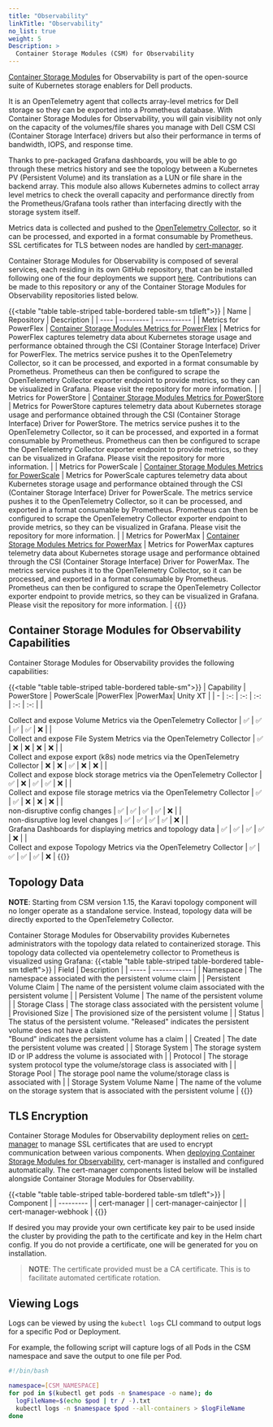 ```yaml
---
title: "Observability"
linkTitle: "Observability"
no_list: true 
weight: 5
Description: >
  Container Storage Modules (CSM) for Observability
---
```


 [Container Storage Modules](https://github.com/dell/csm) for Observability is part of the open-source suite of Kubernetes storage enablers for Dell products.

 It is an OpenTelemetry agent that collects array-level metrics for Dell storage so they can be exported into a Prometheus database. With Container Storage Modules for Observability, you will gain visibility not only on the capacity of the volumes/file shares you manage with Dell CSM CSI (Container Storage Interface) drivers but also their performance in terms of bandwidth, IOPS, and response time.

 Thanks to pre-packaged Grafana dashboards, you will be able to go through these metrics history and see the topology between a Kubernetes PV (Persistent Volume) and its translation as a LUN or file share in the backend array. This module also allows Kubernetes admins to collect array level metrics to check the overall capacity and performance directly from the Prometheus/Grafana tools rather than interfacing directly with the storage system itself.

Metrics data is collected and pushed to the [OpenTelemetry Collector](https://github.com/open-telemetry/opentelemetry-collector), so it can be processed, and exported in a format consumable by Prometheus. SSL certificates for TLS between nodes are handled by [cert-manager](https://github.com/jetstack/cert-manager).

Container Storage Modules for Observability is composed of several services, each residing in its own GitHub repository, that can be installed following one of the four deployments we support [here](../../getting-started/installation/kubernetes/powermax/helm/csm-modules/observability/). Contributions can be made to this repository or any of the Container Storage Modules for Observability repositories listed below.

{{<table "table table-striped table-bordered table-sm tdleft">}}
| Name | Repository | Description |
| ---- | ---------  | ----------- |
| Metrics for PowerFlex | [Container Storage Modules Metrics for PowerFlex](https://github.com/dell/karavi-metrics-powerflex) | Metrics for PowerFlex captures telemetry data about Kubernetes storage usage and performance obtained through the CSI (Container Storage Interface) Driver for PowerFlex. The metrics service pushes it to the OpenTelemetry Collector, so it can be processed, and exported in a format consumable by Prometheus. Prometheus can then be configured to scrape the OpenTelemetry Collector exporter endpoint to provide metrics, so they can be visualized in Grafana. Please visit the repository for more information. |
| Metrics for PowerStore | [Container Storage Modules Metrics for PowerStore](https://github.com/dell/csm-metrics-powerstore) | Metrics for PowerStore captures telemetry data about Kubernetes storage usage and performance obtained through the CSI (Container Storage Interface) Driver for PowerStore. The metrics service pushes it to the OpenTelemetry Collector, so it can be processed, and exported in a format consumable by Prometheus. Prometheus can then be configured to scrape the OpenTelemetry Collector exporter endpoint to provide metrics, so they can be visualized in Grafana. Please visit the repository for more information. |
| Metrics for PowerScale | [Container Storage Modules Metrics for PowerScale](https://github.com/dell/csm-metrics-powerscale) | Metrics for PowerScale captures telemetry data about Kubernetes storage usage and performance obtained through the CSI (Container Storage Interface) Driver for PowerScale. The metrics service pushes it to the OpenTelemetry Collector, so it can be processed, and exported in a format consumable by Prometheus. Prometheus can then be configured to scrape the OpenTelemetry Collector exporter endpoint to provide metrics, so they can be visualized in Grafana. Please visit the repository for more information. |
| Metrics for PowerMax | [Container Storage Modules Metrics for PowerMax](https://github.com/dell/csm-metrics-powermax) | Metrics for PowerMax captures telemetry data about Kubernetes storage usage and performance obtained through the CSI (Container Storage Interface) Driver for PowerMax. The metrics service pushes it to the OpenTelemetry Collector, so it can be processed, and exported in a format consumable by Prometheus. Prometheus can then be configured to scrape the OpenTelemetry Collector exporter endpoint to provide metrics, so they can be visualized in Grafana. Please visit the repository for more information. |
{{</table>}}

## Container Storage Modules for Observability Capabilities

Container Storage Modules for Observability provides the following capabilities:

{{<table "table table-striped table-bordered table-sm">}}
| Capability | PowerStore | PowerScale |PowerFlex |PowerMax| Unity XT |
| - | :-: | :-: | :-: | :-: | :-: |
| <div style="text-align: left">  Collect and expose Volume Metrics via the OpenTelemetry Collector            | ✅ | ✅ | ✅ | ✅ | ❌ |
| <div style="text-align: left">  Collect and expose File System Metrics via the OpenTelemetry Collector       | ✅ | ❌ | ❌ | ❌ | ❌ |
| <div style="text-align: left">  Collect and expose export (k8s) node metrics via the OpenTelemetry Collector | ❌ | ❌ | ✅ | ❌ | ❌ |
| <div style="text-align: left">  Collect and expose block storage metrics via the OpenTelemetry Collector     | ✅ | ❌ | ✅ | ✅ | ❌ |
| <div style="text-align: left">  Collect and expose file storage metrics via the OpenTelemetry Collector      | ✅ | ✅ | ❌ | ❌ | ❌ |
| <div style="text-align: left">  non-disruptive config changes                                                | ✅ | ✅ | ✅ | ✅ | ❌ |
| <div style="text-align: left">  non-disruptive log level changes                                             | ✅ | ✅ | ✅ | ✅ | ❌ |
| <div style="text-align: left">  Grafana Dashboards for displaying metrics and topology data                  | ✅ | ✅ | ✅ | ✅ | ❌ |
| <div style="text-align: left">  Collect and expose Topology Metrics via the OpenTelemetry Collector          | ✅ | ✅ | ✅ | ✅ | ❌ |
{{</table>}}

## Topology Data

__NOTE__: Starting from CSM version 1.15, the Karavi topology component will no longer operate as a standalone service. Instead, topology data will be directly exported to the OpenTelemetry Collector.

Container Storage Modules for Observability provides Kubernetes administrators with the topology data related to containerized storage. This topology data collected via opentelemetry collector to Prometheus is visualized using Grafana:
{{<table "table table-striped table-bordered table-sm tdleft">}}
| Field | Description  |
| ----- | ------------ |
| Namespace                  | The namespace associated with the persistent volume claim |
| Persistent Volume Claim    | The name of the persistent volume claim associated with the persistent volume |
| Persistent Volume          | The name of the persistent volume |
| Storage Class              | The storage class associated with the persistent volume |
| Provisioned Size           | The provisioned size of the persistent volume |
| Status                     | The status of the persistent volume. "Released" indicates the persistent volume does not have a claim. </br> "Bound" indicates the persistent volume has a claim |
| Created                    | The date the persistent volume was created |
| Storage System             | The storage system ID or IP address the volume is associated with |
| Protocol                   | The storage system protocol type the volume/storage class is associated with |
| Storage Pool               | The storage pool name the volume/storage class is associated with |
| Storage System Volume Name | The name of the volume on the storage system that is associated with the persistent volume |
{{</table>}}

## TLS Encryption

Container Storage Modules for Observability deployment relies on [cert-manager](https://github.com/jetstack/cert-manager) to manage SSL certificates that are used to encrypt communication between various components. When [deploying Container Storage Modules for Observability](../../getting-started/installation/kubernetes/powermax/helm/csm-modules/observability/), cert-manager is installed and configured automatically.  The cert-manager components listed below will be installed alongside Container Storage Modules for Observability.

{{<table "table table-striped table-bordered table-sm tdleft">}}
| Component |
| --------- |
| cert-manager |
| cert-manager-cainjector |
| cert-manager-webhook |
{{</table>}}

If desired you may provide your own certificate key pair to be used inside the cluster by providing the path to the certificate and key in the Helm chart config. If you do not provide a certificate, one will be generated for you on installation.
> __NOTE__: The certificate provided must be a CA certificate. This is to facilitate automated certificate rotation.

## Viewing Logs

Logs can be viewed by using the `kubectl logs` CLI command to output logs for a specific Pod or Deployment.

For example, the following script will capture logs of all Pods in the CSM namespace and save the output to one file per Pod.

```bash
#!/bin/bash

namespace=[CSM_NAMESPACE]
for pod in $(kubectl get pods -n $namespace -o name); do
  logFileName=$(echo $pod | tr / -).txt
  kubectl logs -n $namespace $pod --all-containers > $logFileName
done
```
